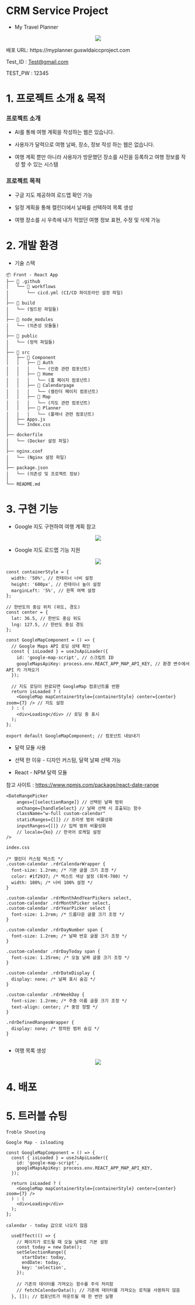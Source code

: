 # CRM Service Project 

* My Travel Planner

<p align="center">
  <img src="./images/mainpage.png">
</p>

<P align="justify">
  배포 URL: https://myplanner.guswldaiccproject.com

  
  Test_ID : Test@gmail.com


  TEST_PW : 12345


</p>

# 1. 프로젝트 소개 & 목적


### 프로젝트 소개
  
  *  AI를 통해 여행 계획을 작성하는 웹은 있습니다.
  
  
  *  사용자가 달력으로 여행 날짜, 장소, 정보 작성 하는 웹은 없습니다.
  

  * 여행 계획 뿐만 아니라 사용자가 방문했던 장소를 사진을 등록하고 여행 정보를 작성 할 수 있는 시스템


### 프로젝트 목적

  * 구글 지도 제공하여 로드맵 확인 가능


  * 일정 계획을 통해 캘린더에서 날짜를 선택하여 목록 생성


  * 여행 장소를 시 우측에 내가 적었던 여행 정보 표현, 수정 및 삭제 가능


# 2. 개발 환경

* 기술 스택

```
📦 Front - React App
├── 📂 .github
│   └── 📂 workflows
│       └── cicd.yml (CI/CD 파이프라인 설정 파일)
│
├── 📂 build
│   └── (빌드된 파일들)
│
├── 📂 node_modules
│   └── (의존성 모듈들)
│
├── 📂 public
│   └── (정적 파일들)
│
├── 📂 src
│   ├── 📂 Component
│   │   ├── 📂 Auth
│   │   │   └── (인증 관련 컴포넌트)
│   │   ├── 📂 Home
│   │   │   └── (홈 페이지 컴포넌트)
│   │   ├── 📂 Calendarpage
│   │   │   └── (캘린더 페이지 컴포넌트)
│   │   ├── 📂 Map
│   │   │   └── (지도 관련 컴포넌트)
│   │   ├── 📂 Planner
│   │   │   └── (플래너 관련 컴포넌트)
│   ├── Apps.js
│   └── Index.css
│
├── dockerfile
│   └── (Docker 설정 파일)
│
├── nginx.conf
│   └── (Nginx 설정 파일)
│
├── package.json
│   └── (의존성 및 프로젝트 정보)
│
└── README.md

```

# 3. 구현 기능

* Google 지도 구현하여 여행 계획 참고

<p align="center">
  <img src="./images/MapApi.png">
</p>


* Google 지도 로드맵 기능 지원

<p align="center">
  <img src="./images/MapRoad.png">
</p>

```
const containerStyle = {
  width: '50%', // 컨테이너 너비 설정
  height: '600px', // 컨테이너 높이 설정
  marginLeft: '5%', // 왼쪽 여백 설정
};

// 한반도의 중심 위치 (위도, 경도)
const center = {
  lat: 36.5, // 한반도 중심 위도
  lng: 127.5, // 한반도 중심 경도
};

const GoogleMapComponent = () => {
  // Google Maps API 로딩 상태 확인
  const { isLoaded } = useJsApiLoader({
    id: 'google-map-script', // 스크립트 ID
    googleMapsApiKey: process.env.REACT_APP_MAP_API_KEY, // 환경 변수에서 API 키 가져오기
  });

  // 지도 로딩이 완료되면 GoogleMap 컴포넌트를 반환
  return isLoaded ? (
    <GoogleMap mapContainerStyle={containerStyle} center={center} zoom={7} /> // 지도 설정
  ) : (
    <div>Loading</div> // 로딩 중 표시
  );
};

export default GoogleMapComponent; // 컴포넌트 내보내기

```

* 달력 모듈 사용

* 선택 한 이유 - 디자인 커스텀, 달력 날짜 선택 가능

* React - NPM 달력 모듈

참고 사이트 : https://www.npmjs.com/package/react-date-range

```
<DateRangePicker
    anges={[selectionRange]} // 선택된 날짜 범위
    onChange={handleSelect} // 날짜 선택 시 호출되는 함수
    className="w-full custom-calendar"
    staticRanges={[]} // 프리셋 범위 비활성화
    inputRanges={[]} // 입력 범위 비활성화
    // locale={ko} // 한국어 로케일 설정
/>

index.css

/* 캘린더 커스텀 텍스트 */
.custom-calendar .rdrCalendarWrapper {
  font-size: 1.2rem; /* 기본 글꼴 크기 조정 */
  color: #1f2937; /* 텍스트 색상 설정 (회색-700) */
  width: 100%; /* 너비 100% 설정 */
}

.custom-calendar .rdrMonthAndYearPickers select,
.custom-calendar .rdrMonthPicker select,
.custom-calendar .rdrYearPicker select {
  font-size: 1.2rem; /* 드롭다운 글꼴 크기 조정 */
}

.custom-calendar .rdrDayNumber span {
  font-size: 1.2rem; /* 날짜 번호 글꼴 크기 조정 */
}

.custom-calendar .rdrDayToday span {
  font-size: 1.25rem; /* 오늘 날짜 글꼴 크기 조정 */
}

.custom-calendar .rdrDateDisplay {
  display: none; /* 날짜 표시 숨김 */
}

.custom-calendar .rdrWeekDay {
  font-size: 1.2rem; /* 주중 이름 글꼴 크기 조정 */
  text-align: center; /* 중앙 정렬 */
}

.rdrDefinedRangesWrapper {
  display: none; /* 정의된 범위 숨김 */
}


```

* 여행 목록 생성

<p align="center">
  <img src="./images/travelproject.png">
</p>

















# 4. 배포 

# 5. 트러블 슈팅

```
Troble Shooting

Google Map - isloading

const GoogleMapComponent = () => {
  const { isLoaded } = useJsApiLoader({
    id: 'google-map-script',
    googleMapsApiKey: process.env.REACT_APP_MAP_API_KEY,
  });

  return isLoaded ? (
    <GoogleMap mapContainerStyle={containerStyle} center={center} zoom={7} />
  ) : (
    <div>Loading</div>
  );
};

```

```
calendar - today 값으로 나오지 않음

  useEffect(() => {
    // 페이지가 로드될 때 오늘 날짜로 기본 설정
    const today = new Date();
    setSelectionRange({
      startDate: today,
      endDate: today,
      key: 'selection',
    });

    // 기존의 데이터를 가져오는 함수를 주석 처리함
    // fetchCalendarData(); // 기존에 데이터를 가져오는 로직을 사용하지 않음
  }, []); // 컴포넌트가 마운트될 때 한 번만 실행

```
